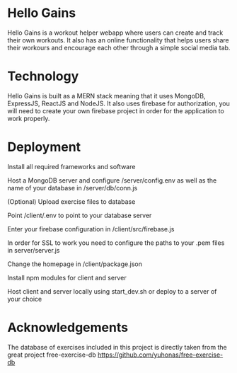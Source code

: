 # Hello Gains
Hello Gains is a workout helper webapp where users can create and track their own workouts. It also has an online functionality that helps users share their workours and encourage each other through a simple social media tab.

# Technology
Hello Gains is built as a MERN stack meaning that it uses MongoDB, ExpressJS, ReactJS and NodeJS. It also uses firebase for authorization, you will need to create your own firebase project in order for the application to work properly.

# Deployment
Install all required frameworks and software

Host a MongoDB server and configure /server/config.env as well as the name of your database in /server/db/conn.js

(Optional) Upload exercise files to database

Point /client/.env to point to your database server

Enter your firebase configuration in /client/src/firebase.js

In order for SSL to work you need to configure the paths to your .pem files in server/server.js

Change the homepage in /client/package.json

Install npm modules for client and server

Host client and server locally using start_dev.sh or deploy to a server of your choice

# Acknowledgements
The database of exercises included in this project is directly taken from the great project free-exercise-db https://github.com/yuhonas/free-exercise-db